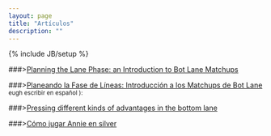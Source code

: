 ```yaml
---
layout: page
title: "Artículos"
description: ""
---
```

{% include JB/setup %}


###>[Planning the Lane Phase: an Introduction to Bot Lane Matchups](/articles/planning.html)  

###>[Planeando la Fase de Líneas: Introducción a los Matchups de Bot Lane](/articles/planeando.html)  
<small> eugh escribir en español ):</small>  

###>[Pressing different kinds of advantages in the bottom lane](/articles/pressing.html)  

###>[Cómo jugar Annie en silver](/articles/annie.html)  